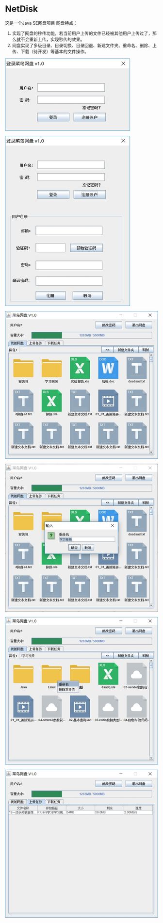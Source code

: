 # NetDisk
这是一个Java SE网盘项目
网盘特点：
  1. 实现了网盘的秒传功能，若当前用户上传的文件已经被其他用户上传过了，那么就不会重新上传，实现秒传的效果。
  2. 网盘实现了多级目录、目录切换、目录回退、新建文件夹、重命名、删除、上传、下载（待开发）等基本的文件操作。


![](./演示图片/1.jpg)

![](./演示图片/2.jpg)

![](./演示图片/3.jpg)

![](./演示图片/4.jpg)

![](./演示图片/5.jpg)

![](./演示图片/6.jpg)